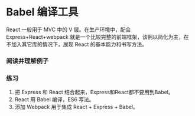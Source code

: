 
# Babel 编译工具

React 一般用于 MVC 中的 V 层。在生产环境中，配合 Express+React+webpack 就是一个比较完整的前端框架，该例以简化为主，在不加入其它库的情况下，展现 React 的基本能力和书写方法。


### 阅读并理解例子

### 练习
1. 把 Express 和 React 结合起来，Express和React都不要用到Babel。
2. React 用 Babel 编译，ES6 写法。
3. 添加 Webpack 用于集成 React + Express + Babel。
